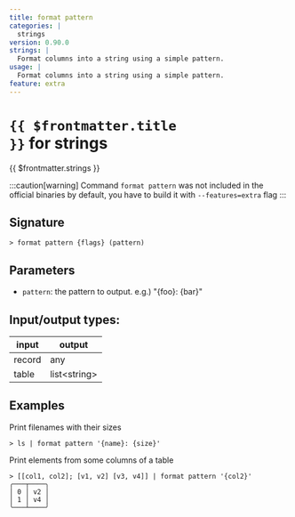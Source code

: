 ```yaml
---
title: format pattern
categories: |
  strings
version: 0.90.0
strings: |
  Format columns into a string using a simple pattern.
usage: |
  Format columns into a string using a simple pattern.
feature: extra
---
```


<!-- This file is automatically generated. Please edit the command in https://github.com/nushell/nushell instead. -->

# <code>{{ $frontmatter.title }}</code> for strings

<div class='command-title'>{{ $frontmatter.strings }}</div>

:::caution[warning]
Command `format pattern` was not included in the official binaries by default, you have to build it with `--features=extra` flag
:::

## Signature

`> format pattern {flags} (pattern)`

## Parameters

- `pattern`: the pattern to output. e.g.) "{foo}: {bar}"

## Input/output types:

| input  | output         |
| ------ | -------------- |
| record | any            |
| table  | list\<string\> |

## Examples

Print filenames with their sizes

```nushell
> ls | format pattern '{name}: {size}'

```

Print elements from some columns of a table

```nushell
> [[col1, col2]; [v1, v2] [v3, v4]] | format pattern '{col2}'
╭───┬────╮
│ 0 │ v2 │
│ 1 │ v4 │
╰───┴────╯

```
